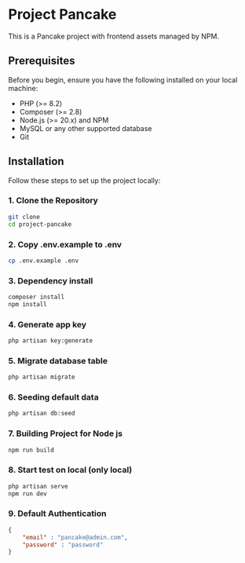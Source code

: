 # Project Pancake

This is a Pancake project with frontend assets managed by NPM.

## Prerequisites

Before you begin, ensure you have the following installed on your local machine:

- PHP (>= 8.2)
- Composer (>= 2.8)
- Node.js (>= 20.x) and NPM
- MySQL or any other supported database
- Git

## Installation

Follow these steps to set up the project locally:

### 1. Clone the Repository

```bash
git clone 
cd project-pancake
```

### 2. Copy .env.example to .env

```bash
cp .env.example .env
```

### 3. Dependency install

```bash
composer install
npm install
```

### 4. Generate app key

```bash
php artisan key:generate
```

### 5. Migrate database table

```bash
php artisan migrate
```

### 6. Seeding default data

```bash
php artisan db:seed
```

### 7. Building Project for Node js

```bash
npm run build
```

### 8. Start test on local (only local)

```bash
php artisan serve
npm run dev
```

### 9. Default Authentication

```json
{
    "email" : "pancake@admin.com",
    "password" : "password"
}
```


